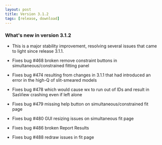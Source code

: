 ```yaml
---
layout: post
title: Version 3.1.2
tags: [release, download]
---
```


### What's new in version 3.1.2

*   This is a major stability improvement, resolving several issues that came to light since release 3.1.1.

*   Fixes bug #468 broken remove constraint buttons in simultaneous/constrained fitting panel
*   Fixes bug #474 resulting from changes in 3.1.1 that had introduced an error in the high-Q of slit-smeared models
*   Fixes bug #478 which would cause wx to run out of IDs and result in SasView crashing even if left alone
*   Fixes bug #479 missing help button on simultaneous/constrained fit page
*   Fixes bug #480 GUI resizing issues on simultaneous fit page
*   Fixes bug #486 broken Report Results
*   Fixes bug #488 redraw issues in fit page

